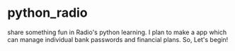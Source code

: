 # python_radio
share something fun in Radio's python learning. 
I plan to make a app which can manage individual bank passwords and financial plans.
So, Let's begin!
